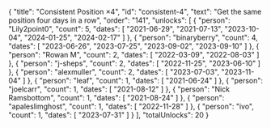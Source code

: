 {
  "title": "Consistent Position ×4",
  "id": "consistent-4",
  "text": "Get the same position four days in a row",
  "order": "141",
  "unlocks": [
    {
      "person": "Lily2point0",
      "count": 5,
      "dates": [
        "2021-06-29",
        "2021-07-13",
        "2023-10-04",
        "2024-01-25",
        "2024-02-17"
      ]
    },
    {
      "person": "binaryberry",
      "count": 4,
      "dates": [
        "2023-06-26",
        "2023-07-25",
        "2023-09-02",
        "2023-09-10"
      ]
    },
    {
      "person": "Rowan M",
      "count": 2,
      "dates": [
        "2022-03-09",
        "2022-08-03"
      ]
    },
    {
      "person": "j-sheps",
      "count": 2,
      "dates": [
        "2022-11-25",
        "2023-06-10"
      ]
    },
    {
      "person": "alexmuller",
      "count": 2,
      "dates": [
        "2023-07-03",
        "2023-11-04"
      ]
    },
    {
      "person": "leaf",
      "count": 1,
      "dates": [
        "2021-06-24"
      ]
    },
    {
      "person": "joelcarr",
      "count": 1,
      "dates": [
        "2021-08-12"
      ]
    },
    {
      "person": "Nick Ramsbottom",
      "count": 1,
      "dates": [
        "2021-08-24"
      ]
    },
    {
      "person": "apaleslimghost",
      "count": 1,
      "dates": [
        "2022-11-28"
      ]
    },
    {
      "person": "ivo",
      "count": 1,
      "dates": [
        "2023-07-31"
      ]
    }
  ],
  "totalUnlocks": 20
}